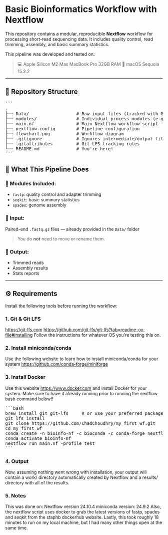 # Basic Bioinformatics Workflow with Nextflow

This repository contains a modular, reproducible **Nextflow** workflow for processing short-read sequencing data. 
It includes quality control, read trimming, assembly, and basic summary statistics.

This pipeline was developed and tested on:
> 💻 Apple Silicon M2 Max MacBook Pro 32GB RAM
> 🧪 macOS Sequoia 15.3.2  

---

## 📁 Repository Structure
<pre>
```
.
├── Data/                  # Raw input files (tracked with Git LFS)
├── modules/               # Individual process modules (e.g. fastp, spades, seqkit)
├── main.nf                # Main Nextflow workflow script
├── nextflow.config        # Pipeline configuration
├── flowchart.png          # Workflow diagram
├── .gitignore             # Ignores intermediate/output files
├── .gitattributes         # Git LFS tracking rules
└── README.md              # You're here!
```
</pre>


## 🚀 What This Pipeline Does

### 🔹 Modules Included:
- `fastp`: quality control and adapter trimming
- `seqkit`: basic summary statistics
- `spades`: genome assembly

### 🔹 Input:
Paired-end `.fastq.gz` files — already provided in the `Data/` folder  
> You do **not** need to move or rename them.

### 🔹 Output:
- Trimmed reads
- Assembly results
- Stats reports

---

## ⚙️ Requirements

Install the following tools before running the workflow:

### 1. Git & Git LFS
https://git-lfs.com 
https://github.com/git-lfs/git-lfs?tab=readme-ov-file#installing
Follow the instructions for whatever OS you're testing this on.
### 2. Install miniconda/conda 
Use the following website to learn how to install miniconda/conda for your system https://github.com/conda-forge/miniforge
### 3. Install Docker
Use this website https://www.docker.com and install Docker for your system. Make sure to have it already running prior to running the nextflow bash command below!!
<pre>
```bash
brew install git git-lfs     # or use your preferred package manager
git lfs install
git clone https://github.com/ChadChoudhry/my_first_wf.git
cd my_first_wf
conda create -n bioinfo-nf -c bioconda -c conda-forge nextflow graphviz
conda activate bioinfo-nf
nextflow run main.nf -profile test
```
</pre>
### 4. Output
Now, assuming nothing went wrong with installation, your output will contain a work/ directory automatically created by 
Nextflow and a results/ directory with all of the results.

### 5. Notes
This was done on: 
Nextflow version 24.10.4
miniconda version: 24.9.2
Also, the nextflow script uses docker to grab the latest versions of fastp, spades and seqkit from the staphb dockerhub website.
Lastly, this took roughly 18 minutes to run on my local machine, but I had many other things open at the same time.
